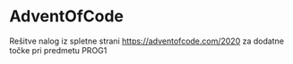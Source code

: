 # AdventOfCode
Rešitve nalog iz spletne strani https://adventofcode.com/2020 za dodatne točke pri predmetu PROG1
